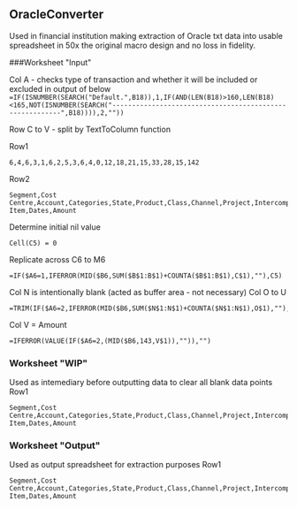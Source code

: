 ## OracleConverter
Used in financial institution making extraction of Oracle txt data into usable spreadsheet in 50x the original macro design and no loss in fidelity.

###Worksheet "Input"

Col A - checks type of transaction and whether it will be included or excluded in output of below
```=IF(ISNUMBER(SEARCH("Default.",B18)),1,IF(AND(LEN(B18)>160,LEN(B18)<165,NOT(ISNUMBER(SEARCH("---------------------------------------------------------",B18)))),2,""))```

Row C to V - split by TextToColumn function

Row1
```
6,4,6,3,1,6,2,5,3,6,4,0,12,18,21,15,33,28,15,142
```
Row2
```
Segment,Cost Centre,Account,Categories,State,Product,Class,Channel,Project,Intercompany,Spare,n,Source,Category,Batch,Number,Description,Line Item,Dates,Amount
```

Determine initial nil value
```
Cell(C5) = 0
```

Replicate across C6 to M6
```
=IF($A6=1,IFERROR(MID($B6,SUM($B$1:B$1)+COUNTA($B$1:B$1),C$1),""),C5)
```

Col N is intentionally blank (acted as buffer area - not necessary)
Col O to U
```
=TRIM(IF($A6=2,IFERROR(MID($B6,SUM($N$1:N$1)+COUNTA($N$1:N$1),O$1),""),""))
```
Col V = Amount
```
=IFERROR(VALUE(IF($A6=2,(MID($B6,143,V$1)),"")),"")
```

### Worksheet "WIP"
Used as intemediary before outputting data to clear all blank data points
Row1
```
Segment,Cost Centre,Account,Categories,State,Product,Class,Channel,Project,Intercompany,Spare,n,Source,Category,Batch,Number,Description,Line Item,Dates,Amount
```

### Worksheet "Output"
Used as output spreadsheet for extraction purposes
Row1
```
Segment,Cost Centre,Account,Categories,State,Product,Class,Channel,Project,Intercompany,Spare,n,Source,Category,Batch,Number,Description,Line Item,Dates,Amount
```


